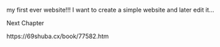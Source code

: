  my first ever website!!!
I want to create a simple website and later edit it... 





Next Chapter
<p>https://69shuba.cx/book/77582.htm</p>
